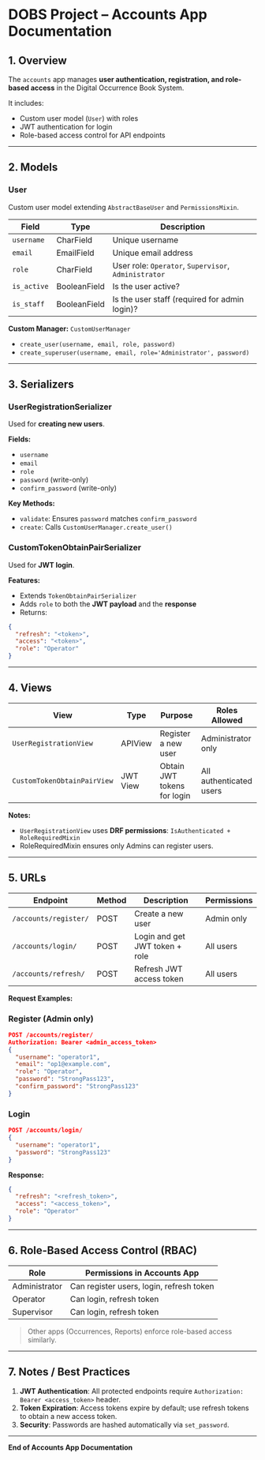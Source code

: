 # DOBS Project – Accounts App Documentation

## 1. Overview

The `accounts` app manages **user authentication, registration, and role-based access** in the Digital Occurrence Book System.

It includes:

- Custom user model (`User`) with roles
- JWT authentication for login
- Role-based access control for API endpoints

---

## 2. Models

### User

Custom user model extending `AbstractBaseUser` and `PermissionsMixin`.

| Field       | Type         | Description                                          |
| ----------- | ------------ | ---------------------------------------------------- |
| `username`  | CharField    | Unique username                                      |
| `email`     | EmailField   | Unique email address                                 |
| `role`      | CharField    | User role: `Operator`, `Supervisor`, `Administrator` |
| `is_active` | BooleanField | Is the user active?                                  |
| `is_staff`  | BooleanField | Is the user staff (required for admin login)?        |

**Custom Manager:** `CustomUserManager`

- `create_user(username, email, role, password)`
- `create_superuser(username, email, role='Administrator', password)`

---

## 3. Serializers

### UserRegistrationSerializer

Used for **creating new users**.

**Fields:**

- `username`
- `email`
- `role`
- `password` (write-only)
- `confirm_password` (write-only)

**Key Methods:**

- `validate`: Ensures `password` matches `confirm_password`
- `create`: Calls `CustomUserManager.create_user()`

### CustomTokenObtainPairSerializer

Used for **JWT login**.

**Features:**

- Extends `TokenObtainPairSerializer`
- Adds `role` to both the **JWT payload** and the **response**
- Returns:

```json
{
  "refresh": "<token>",
  "access": "<token>",
  "role": "Operator"
}
```

---

## 4. Views

| View                        | Type     | Purpose                     | Roles Allowed           |
| --------------------------- | -------- | --------------------------- | ----------------------- |
| `UserRegistrationView`      | APIView  | Register a new user         | Administrator only      |
| `CustomTokenObtainPairView` | JWT View | Obtain JWT tokens for login | All authenticated users |

**Notes:**

- `UserRegistrationView` uses **DRF permissions**: `IsAuthenticated + RoleRequiredMixin`
- RoleRequiredMixin ensures only Admins can register users.

---

## 5. URLs

| Endpoint              | Method | Description                    | Permissions |
| --------------------- | ------ | ------------------------------ | ----------- |
| `/accounts/register/` | POST   | Create a new user              | Admin only  |
| `/accounts/login/`    | POST   | Login and get JWT token + role | All users   |
| `/accounts/refresh/`  | POST   | Refresh JWT access token       | All users   |

**Request Examples:**

### Register (Admin only)

```json
POST /accounts/register/
Authorization: Bearer <admin_access_token>
{
  "username": "operator1",
  "email": "op1@example.com",
  "role": "Operator",
  "password": "StrongPass123",
  "confirm_password": "StrongPass123"
}
```

### Login

```json
POST /accounts/login/
{
  "username": "operator1",
  "password": "StrongPass123"
}
```

**Response:**

```json
{
  "refresh": "<refresh_token>",
  "access": "<access_token>",
  "role": "Operator"
}
```

---

## 6. Role-Based Access Control (RBAC)

| Role          | Permissions in Accounts App              |
| ------------- | ---------------------------------------- |
| Administrator | Can register users, login, refresh token |
| Operator      | Can login, refresh token                 |
| Supervisor    | Can login, refresh token                 |

> Other apps (Occurrences, Reports) enforce role-based access similarly.

---

## 7. Notes / Best Practices

1. **JWT Authentication**: All protected endpoints require `Authorization: Bearer <access_token>` header.
2. **Token Expiration**: Access tokens expire by default; use refresh tokens to obtain a new access token.
3. **Security**: Passwords are hashed automatically via `set_password`.

---

**End of Accounts App Documentation**


